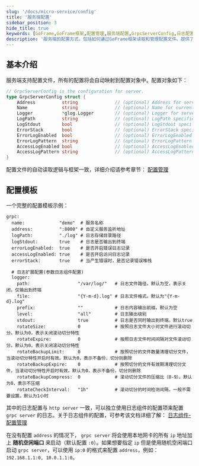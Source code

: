 ```yaml
---
slug: '/docs/micro-service/config'
title: '服务端配置'
sidebar_position: 3
hide_title: true
keywords: [GoFrame,GoFrame框架,配置管理,服务端配置,GrpcServerConfig,日志配置,日志组件,服务监听,自动映射,错误日志]
description: '服务端的配置方式，包括如何通过GoFrame框架读取和管理配置文件。提供了一份完整的配置模板示例，涵盖服务名称、服务监听地址、日志存储目录、错误日志记录及访问日志记录的设置方法。该配置与框架自动读取逻辑一致，确保了便捷的服务部署和高效的日志管理，以及如何设置和使用参数日志组件的配置进行独立的grpc server日志管理。'
---
```


## 基本介绍

服务端支持配置文件，所有的配置将会自动映射到配置对象中。配置对象如下：

```go
// GrpcServerConfig is the configuration for server.
type GrpcServerConfig struct {
    Address          string              // (optional) Address for server listening.
    Name             string              // (optional) Name for current service.
    Logger           *glog.Logger        // (optional) Logger for server.
    LogPath          string              // (optional) LogPath specifies the directory for storing logging files.
    LogStdout        bool                // (optional) LogStdout specifies whether printing logging content to stdout.
    ErrorStack       bool                // (optional) ErrorStack specifies whether logging stack information when error.
    ErrorLogEnabled  bool                // (optional) ErrorLogEnabled enables error logging content to files.
    ErrorLogPattern  string              // (optional) ErrorLogPattern specifies the error log file pattern like: error-{Ymd}.log
    AccessLogEnabled bool                // (optional) AccessLogEnabled enables access logging content to file.
    AccessLogPattern string              // (optional) AccessLogPattern specifies the error log file pattern like: access-{Ymd}.log
}
```

配置文件的自动读取逻辑与框架一致，详细介绍请参考章节： [配置管理](../核心组件/配置管理/配置管理.md)

## 配置模板

一个完整的配置模板示例：

```
grpc:
  name:             "demo"  # 服务名称
  address:          ":8000" # 自定义服务监听地址
  logPath:          "./log" # 日志存储目录路径
  logStdout:        true    # 日志是否输出到终端
  errorLogEnabled:  true    # 是否开启错误日志记录
  accessLogEnabled: true    # 是否开启访问日志记录
  errorStack:       true    # 当产生错误时，是否记录错误堆栈

  # 日志扩展配置(参数日志组件配置)
  logger:
    path:                  "/var/log/"   # 日志文件路径。默认为空，表示关闭，仅输出到终端
    file:                  "{Y-m-d}.log" # 日志文件格式。默认为"{Y-m-d}.log"
    prefix:                ""            # 日志内容输出前缀。默认为空
    level:                 "all"         # 日志输出级别
    stdout:                true          # 日志是否同时输出到终端。默认true
    rotateSize:            0             # 按照日志文件大小对文件进行滚动切分。默认为0，表示关闭滚动切分特性
    rotateExpire:          0             # 按照日志文件时间间隔对文件滚动切分。默认为0，表示关闭滚动切分特性
    rotateBackupLimit:     0             # 按照切分的文件数量清理切分文件，当滚动切分特性开启时有效。默认为0，表示不备份，切分则删除
    rotateBackupExpire:    0             # 按照切分的文件有效期清理切分文件，当滚动切分特性开启时有效。默认为0，表示不备份，切分则删除
    rotateBackupCompress:  0             # 滚动切分文件的压缩比（0-9）。默认为0，表示不压缩
    rotateCheckInterval:   "1h"          # 滚动切分的时间检测间隔，一般不需要设置。默认为1小时

```

其中的日志配置与 `http server` 一致，可以独立使用日志组件的配置项来配置 `grpc server` 的日志。关于日志组件的配置，可参考该文档详细了解： [日志组件-配置管理](../核心组件/日志组件/日志组件-配置管理.md)

在没有配置 `address` 的情况下， `grpc server` 将会使用本地网卡的所有 `ip` 地址加上 **随机空闲端口** 来启动（默认配置 `:0`）。如果想要指定 `ip` 但是使用随机空闲端口启动 `grpc server`，可以使用 `ip:0` 的格式来配置 `address`，例如： `192.168.1.1:0, 10.0.1.1:0`。